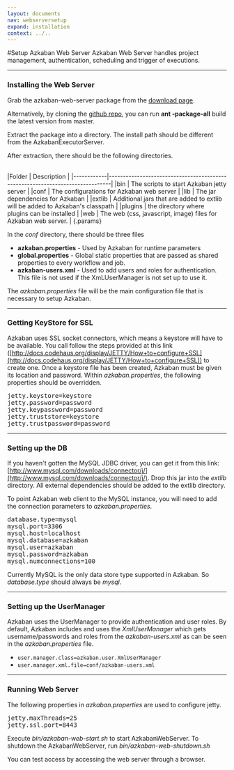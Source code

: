 ```yaml
---
layout: documents
nav: webserversetup
expand: installation
context: ../..
---
```

#Setup Azkaban Web Server
Azkaban Web Server handles project management, authentication, scheduling and trigger of executions.

----------
### Installing the Web Server
Grab the azkaban-web-server package from the [download page](../../downloads.html).

Alternatively, by cloning the [github repo](https://github.com/azkaban/azkaban2), you can run __ant \-package\-all__ build the latest version
from master.

Extract the package into a directory. The install path should be different from the AzkabanExecutorServer.

After extraction, there should be the following directories.

<br/>
|Folder      | Description                                                                   |
|------------|-------------------------------------------------------------------------------|
|bin         | The scripts to start Azkaban jetty server                                     |
|conf        | The configurations for Azkaban web server                                     |
|lib         | The jar dependencies for Azkaban                                              |
|extlib      | Additional jars that are added to extlib will be added to Azkaban's classpath |
|plugins     | the directory where plugins can be installed                                  |
|web         | The web (css, javascript, image) files for Azkaban web server.                |
{.params}


In the _conf_ directory, there should be three files

* **azkaban.properties** - Used by Azkaban for runtime parameters
* **global.properties** - Global static properties that are passed as shared properties to every workflow and job.
* **azkaban-users.xml** - Used to add users and roles for authentication. This file is not used if the XmLUserManager is not set up to use it.

The _azkaban.properties_ file will be the main configuration file that is necessary to setup Azkaban.

----------
### Getting KeyStore for SSL

Azkaban uses SSL socket connectors, which means a keystore will have to be available. You call follow the steps provided at this link ([http://docs.codehaus.org/display/JETTY/How+to+configure+SSL](http://docs.codehaus.org/display/JETTY/How+to+configure+SSL)) to create one.
Once a keystore file has been created, Azkaban must be given its location and password. Within _azkaban.properties_, the following properties should be overridden.
<pre class="code">
jetty.keystore=keystore
jetty.password=password
jetty.keypassword=password
jetty.truststore=keystore
jetty.trustpassword=password
</pre>

----------
### Setting up the DB

If you haven't gotten the MySQL JDBC driver, you can get it from this link: [http://www.mysql.com/downloads/connector/j/](http://www.mysql.com/downloads/connector/j/). 
Drop this jar into the _extlib_ directory. All external dependencies should be added to the extlib directory.

To point Azkaban web client to the MySQL instance, you will need to add the connection parameters to _azkaban.properties_.

<pre class="code">
database.type=mysql
mysql.port=3306
mysql.host=localhost
mysql.database=azkaban
mysql.user=azkaban
mysql.password=azkaban
mysql.numconnections=100
</pre>

Currently MySQL is the only data store type supported in Azkaban. So _database.type_ should always be _mysql_.

----------
### Setting up the UserManager
Azkaban uses the UserManager to provide authentication and user roles.
By default, Azkaban includes and uses the _XmlUserManager_ which gets username/passwords and roles from the _azkaban-users.xml_ as can be seen in the _azkaban.properties_ file.
* `user.manager.class=azkaban.user.XmlUserManager`
* `user.manager.xml.file=conf/azkaban-users.xml`

----------
### Running Web Server
The following properties in _azkaban.properties_ are used to configure jetty.
<pre class="code">
jetty.maxThreads=25
jetty.ssl.port=8443
</pre>

Execute _bin/azkaban-web-start.sh_ to start AzkabanWebServer. 
To shutdown the AzkabanWebServer, run _bin/azkaban-web-shutdown.sh_

You can test access by accessing the web server through a browser.

